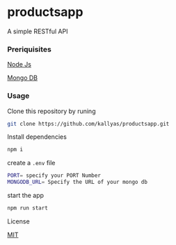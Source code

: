 # productsapp

A simple RESTful API

### Preriquisites

[Node Js](https://nodejs.org/en/download/)

[Mongo DB](https://www.mongodb.com/)

### Usage

Clone this repository by runing

```bash
git clone https://github.com/kallyas/productsapp.git
```

Install dependencies

```bash
npm i
```

create a `.env` file

```bash
PORT= specify your PORT Number
MONGODB_URL= Specify the URL of your mongo db
```

start the app

```bash
npm run start
```

License

[MIT](/LISENCE)

